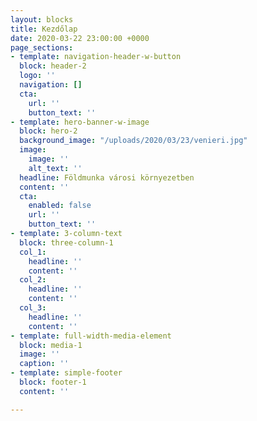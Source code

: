 ```yaml
---
layout: blocks
title: Kezdőlap
date: 2020-03-22 23:00:00 +0000
page_sections:
- template: navigation-header-w-button
  block: header-2
  logo: ''
  navigation: []
  cta:
    url: ''
    button_text: ''
- template: hero-banner-w-image
  block: hero-2
  background_image: "/uploads/2020/03/23/venieri.jpg"
  image:
    image: ''
    alt_text: ''
  headline: Földmunka városi környezetben
  content: ''
  cta:
    enabled: false
    url: ''
    button_text: ''
- template: 3-column-text
  block: three-column-1
  col_1:
    headline: ''
    content: ''
  col_2:
    headline: ''
    content: ''
  col_3:
    headline: ''
    content: ''
- template: full-width-media-element
  block: media-1
  image: ''
  caption: ''
- template: simple-footer
  block: footer-1
  content: ''

---
```

